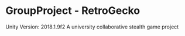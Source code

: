 # GroupProject - RetroGecko

Unity Version: 2018.1.9f2
A university collaborative stealth game project 
